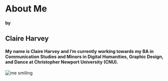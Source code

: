 # About Me
#### by
## Claire Harvey
#### My name is Claire Harvey and I’m currently working towards my BA in Communication Studies and Minors in Digital Humanities, Graphic Design, and Dance at Christopher Newport University (CNU). 
![me smiling](https://cbharveydh.github.io/Writing-for-the-Digital-Humanities/images/9402B918-DDC1-4993-83AB-9661704DE9F9.jpeg)
